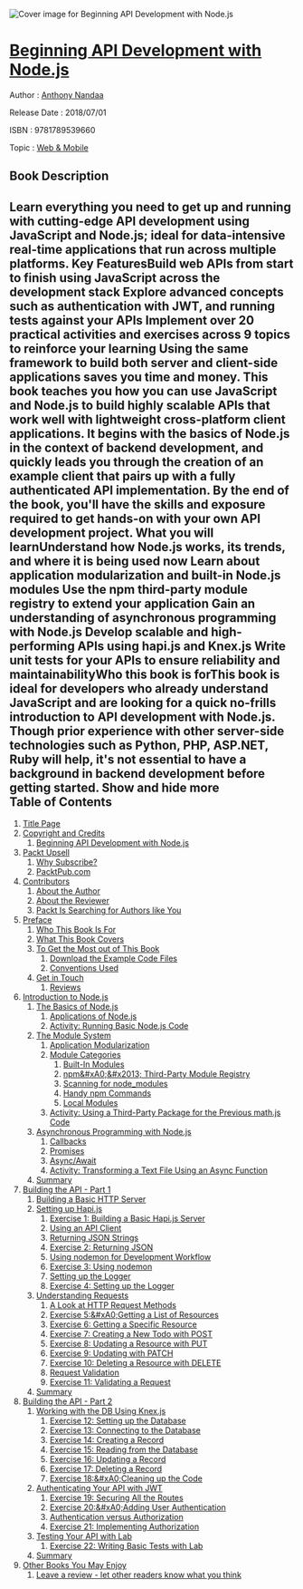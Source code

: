 ![Cover image for Beginning API Development with Node.js](https://imgdetail.ebookreading.net/cover/cover/web_mobile/EB9781789539660.jpg)

[Beginning API Development with Node.js](https://ebookreading.net/view/book/Beginning+API+Development+with+Node.js-EB9781789539660_1.html "Beginning API Development with Node.js")
====================================================================================================================

Author : [Anthony Nandaa](https://ebookreading.net/search/author/Anthony+Nandaa)

Release Date : 2018/07/01

ISBN : 9781789539660

Topic : [Web & Mobile](https://ebookreading.net/search/category/web-mobile)

Book Description
-----------------

 Learn everything you need to get up and running with cutting-edge API development using JavaScript and Node.js; ideal for data-intensive real-time applications that run across multiple platforms.
Key FeaturesBuild web APIs from start to finish using JavaScript across the development stack Explore advanced concepts such as authentication with JWT, and running tests against your APIs Implement over 20 practical activities and exercises across 9 topics to reinforce your learning Using the same framework to build both server and client-side applications saves you time and money. This book teaches you how you can use JavaScript and Node.js to build highly scalable APIs that work well with lightweight cross-platform client applications. It begins with the basics of Node.js in the context of backend development, and quickly leads you through the creation of an example client that pairs up with a fully authenticated API implementation. By the end of the book, you'll have the skills and exposure required to get hands-on with your own API development project.
What you will learnUnderstand how Node.js works, its trends, and where it is being used now Learn about application modularization and built-in Node.js modules Use the npm third-party module registry to extend your application Gain an understanding of asynchronous programming with Node.js Develop scalable and high-performing APIs using hapi.js and Knex.js Write unit tests for your APIs to ensure reliability and maintainabilityWho this book is forThis book is ideal for developers who already understand JavaScript and are looking for a quick no-frills introduction to API development with Node.js. Though prior experience with other server-side technologies such as Python, PHP, ASP.NET, Ruby will help, it's not essential to have a background in backend development before getting started.
        Show and hide more                
Table of Contents
-----------------

1. [Title Page](https://ebookreading.net/view/book/Beginning+API+Development+with+Node.js-EB9781789539660_2.html)
1. [Copyright and Credits](https://ebookreading.net/view/book/Beginning+API+Development+with+Node.js-EB9781789539660_3.html)
    1. [Beginning API Development with Node.js](https://ebookreading.net/view/book/Beginning+API+Development+with+Node.js-EB9781789539660_4.html)
1. [Packt Upsell](https://ebookreading.net/view/book/Beginning+API+Development+with+Node.js-EB9781789539660_5.html)
    1. [Why Subscribe?](https://ebookreading.net/view/book/Beginning+API+Development+with+Node.js-EB9781789539660_6.html)
    1. [PacktPub.com](https://ebookreading.net/view/book/Beginning+API+Development+with+Node.js-EB9781789539660_7.html)
1. [Contributors](https://ebookreading.net/view/book/Beginning+API+Development+with+Node.js-EB9781789539660_8.html)
    1. [About the Author](https://ebookreading.net/view/book/Beginning+API+Development+with+Node.js-EB9781789539660_9.html)
    1. [About the Reviewer](https://ebookreading.net/view/book/Beginning+API+Development+with+Node.js-EB9781789539660_10.html)
    1. [Packt Is Searching for Authors like You](https://ebookreading.net/view/book/Beginning+API+Development+with+Node.js-EB9781789539660_11.html)
1. [Preface](https://ebookreading.net/view/book/Beginning+API+Development+with+Node.js-EB9781789539660_13.html)
    1. [Who This Book Is For](https://ebookreading.net/view/book/Beginning+API+Development+with+Node.js-EB9781789539660_14.html)
    1. [What This Book Covers](https://ebookreading.net/view/book/Beginning+API+Development+with+Node.js-EB9781789539660_15.html)
    1. [To Get the Most out of This Book](https://ebookreading.net/view/book/Beginning+API+Development+with+Node.js-EB9781789539660_16.html)
        1. [Download the Example Code Files](https://ebookreading.net/view/book/Beginning+API+Development+with+Node.js-EB9781789539660_17.html)
        1. [Conventions Used](https://ebookreading.net/view/book/Beginning+API+Development+with+Node.js-EB9781789539660_18.html)
    1. [Get in Touch](https://ebookreading.net/view/book/Beginning+API+Development+with+Node.js-EB9781789539660_19.html)
        1. [Reviews](https://ebookreading.net/view/book/Beginning+API+Development+with+Node.js-EB9781789539660_20.html)
1. [Introduction to Node.js](https://ebookreading.net/view/book/Beginning+API+Development+with+Node.js-EB9781789539660_21.html)
    1. [The Basics of Node.js](https://ebookreading.net/view/book/Beginning+API+Development+with+Node.js-EB9781789539660_22.html)
        1. [Applications of Node.js](https://ebookreading.net/view/book/Beginning+API+Development+with+Node.js-EB9781789539660_23.html)
        1. [Activity: Running Basic Node.js Code](https://ebookreading.net/view/book/Beginning+API+Development+with+Node.js-EB9781789539660_24.html)
    1. [The Module System](https://ebookreading.net/view/book/Beginning+API+Development+with+Node.js-EB9781789539660_25.html)
        1. [Application Modularization](https://ebookreading.net/view/book/Beginning+API+Development+with+Node.js-EB9781789539660_26.html)
        1. [Module Categories](https://ebookreading.net/view/book/Beginning+API+Development+with+Node.js-EB9781789539660_27.html)
            1. [Built-In Modules](https://ebookreading.net/view/book/Beginning+API+Development+with+Node.js-EB9781789539660_28.html)
            1. [npm&amp;#xA0;&amp;#x2013; Third-Party Module Registry](https://ebookreading.net/view/book/Beginning+API+Development+with+Node.js-EB9781789539660_29.html)
            1. [Scanning for node_modules](https://ebookreading.net/view/book/Beginning+API+Development+with+Node.js-EB9781789539660_30.html)
            1. [Handy npm Commands](https://ebookreading.net/view/book/Beginning+API+Development+with+Node.js-EB9781789539660_31.html)
            1. [Local Modules](https://ebookreading.net/view/book/Beginning+API+Development+with+Node.js-EB9781789539660_32.html)
        1. [Activity: Using a Third-Party Package for the Previous math.js Code](https://ebookreading.net/view/book/Beginning+API+Development+with+Node.js-EB9781789539660_33.html)
    1. [Asynchronous Programming with Node.js](https://ebookreading.net/view/book/Beginning+API+Development+with+Node.js-EB9781789539660_34.html)
        1. [Callbacks](https://ebookreading.net/view/book/Beginning+API+Development+with+Node.js-EB9781789539660_35.html)
        1. [Promises](https://ebookreading.net/view/book/Beginning+API+Development+with+Node.js-EB9781789539660_36.html)
        1. [Async/Await](https://ebookreading.net/view/book/Beginning+API+Development+with+Node.js-EB9781789539660_37.html)
        1. [Activity: Transforming a Text File Using an Async Function](https://ebookreading.net/view/book/Beginning+API+Development+with+Node.js-EB9781789539660_38.html)
    1. [Summary](https://ebookreading.net/view/book/Beginning+API+Development+with+Node.js-EB9781789539660_39.html)
1. [Building the API - Part 1](https://ebookreading.net/view/book/Beginning+API+Development+with+Node.js-EB9781789539660_40.html)
    1. [Building a Basic HTTP Server](https://ebookreading.net/view/book/Beginning+API+Development+with+Node.js-EB9781789539660_41.html)
    1. [Setting up Hapi.js](https://ebookreading.net/view/book/Beginning+API+Development+with+Node.js-EB9781789539660_42.html)
        1. [Exercise 1: Building a Basic Hapi.js Server](https://ebookreading.net/view/book/Beginning+API+Development+with+Node.js-EB9781789539660_43.html)
        1. [Using an API Client](https://ebookreading.net/view/book/Beginning+API+Development+with+Node.js-EB9781789539660_44.html)
        1. [Returning JSON Strings](https://ebookreading.net/view/book/Beginning+API+Development+with+Node.js-EB9781789539660_45.html)
        1. [Exercise 2: Returning JSON](https://ebookreading.net/view/book/Beginning+API+Development+with+Node.js-EB9781789539660_46.html)
        1. [Using nodemon for Development Workflow](https://ebookreading.net/view/book/Beginning+API+Development+with+Node.js-EB9781789539660_47.html)
        1. [Exercise 3: Using nodemon](https://ebookreading.net/view/book/Beginning+API+Development+with+Node.js-EB9781789539660_48.html)
        1. [Setting up the Logger](https://ebookreading.net/view/book/Beginning+API+Development+with+Node.js-EB9781789539660_49.html)
        1. [Exercise 4: Setting up the Logger](https://ebookreading.net/view/book/Beginning+API+Development+with+Node.js-EB9781789539660_50.html)
    1. [Understanding Requests](https://ebookreading.net/view/book/Beginning+API+Development+with+Node.js-EB9781789539660_51.html)
        1. [A Look at HTTP Request Methods](https://ebookreading.net/view/book/Beginning+API+Development+with+Node.js-EB9781789539660_52.html)
        1. [Exercise 5:&amp;#xA0;Getting a List of Resources](https://ebookreading.net/view/book/Beginning+API+Development+with+Node.js-EB9781789539660_53.html)
        1. [Exercise 6: Getting a Specific Resource](https://ebookreading.net/view/book/Beginning+API+Development+with+Node.js-EB9781789539660_54.html)
        1. [Exercise 7: Creating a New Todo with POST](https://ebookreading.net/view/book/Beginning+API+Development+with+Node.js-EB9781789539660_55.html)
        1. [Exercise 8: Updating a Resource with PUT](https://ebookreading.net/view/book/Beginning+API+Development+with+Node.js-EB9781789539660_56.html)
        1. [Exercise 9: Updating with PATCH](https://ebookreading.net/view/book/Beginning+API+Development+with+Node.js-EB9781789539660_57.html)
        1. [Exercise 10: Deleting a Resource with DELETE](https://ebookreading.net/view/book/Beginning+API+Development+with+Node.js-EB9781789539660_58.html)
        1. [Request Validation](https://ebookreading.net/view/book/Beginning+API+Development+with+Node.js-EB9781789539660_59.html)
        1. [Exercise 11: Validating a Request](https://ebookreading.net/view/book/Beginning+API+Development+with+Node.js-EB9781789539660_60.html)
    1. [Summary](https://ebookreading.net/view/book/Beginning+API+Development+with+Node.js-EB9781789539660_61.html)
1. [Building the API - Part 2](https://ebookreading.net/view/book/Beginning+API+Development+with+Node.js-EB9781789539660_62.html)
    1. [Working with the DB Using Knex.js](https://ebookreading.net/view/book/Beginning+API+Development+with+Node.js-EB9781789539660_63.html)
        1. [Exercise 12: Setting up the Database](https://ebookreading.net/view/book/Beginning+API+Development+with+Node.js-EB9781789539660_64.html)
        1. [Exercise 13: Connecting to the Database](https://ebookreading.net/view/book/Beginning+API+Development+with+Node.js-EB9781789539660_65.html)
        1. [Exercise 14: Creating a Record](https://ebookreading.net/view/book/Beginning+API+Development+with+Node.js-EB9781789539660_66.html)
        1. [Exercise 15: Reading from the Database](https://ebookreading.net/view/book/Beginning+API+Development+with+Node.js-EB9781789539660_67.html)
        1. [Exercise 16: Updating a Record](https://ebookreading.net/view/book/Beginning+API+Development+with+Node.js-EB9781789539660_68.html)
        1. [Exercise 17: Deleting a Record](https://ebookreading.net/view/book/Beginning+API+Development+with+Node.js-EB9781789539660_69.html)
        1. [Exercise 18:&amp;#xA0;Cleaning up the Code](https://ebookreading.net/view/book/Beginning+API+Development+with+Node.js-EB9781789539660_70.html)
    1. [Authenticating Your API with JWT](https://ebookreading.net/view/book/Beginning+API+Development+with+Node.js-EB9781789539660_71.html)
        1. [Exercise 19: Securing All the Routes](https://ebookreading.net/view/book/Beginning+API+Development+with+Node.js-EB9781789539660_72.html)
        1. [Exercise 20:&amp;#xA0;Adding User Authentication](https://ebookreading.net/view/book/Beginning+API+Development+with+Node.js-EB9781789539660_73.html)
        1. [Authentication versus Authorization](https://ebookreading.net/view/book/Beginning+API+Development+with+Node.js-EB9781789539660_74.html)
        1. [Exercise 21: Implementing Authorization](https://ebookreading.net/view/book/Beginning+API+Development+with+Node.js-EB9781789539660_75.html)
    1. [Testing Your API with Lab](https://ebookreading.net/view/book/Beginning+API+Development+with+Node.js-EB9781789539660_76.html)
        1. [Exercise 22: Writing Basic Tests with Lab](https://ebookreading.net/view/book/Beginning+API+Development+with+Node.js-EB9781789539660_77.html)
    1. [Summary](https://ebookreading.net/view/book/Beginning+API+Development+with+Node.js-EB9781789539660_78.html)
1. [Other Books You May Enjoy](https://ebookreading.net/view/book/Beginning+API+Development+with+Node.js-EB9781789539660_79.html)
    1. [Leave a review - let other readers know what you think](https://ebookreading.net/view/book/Beginning+API+Development+with+Node.js-EB9781789539660_80.html)

